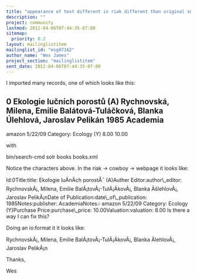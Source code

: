 ```yaml
---
title: "appearance of text different in riak different than original xml data"
description: ""
project: community
lastmod: 2012-04-06T07:44:35-07:00
sitemap:
  priority: 0.2
layout: mailinglistitem
mailinglist_id: "msg07162"
author_name: "Wes James"
project_section: "mailinglistitem"
sent_date: 2012-04-06T07:44:35-07:00
---
```



I imported many records, one of which looks like this:

0
Ekologie lučních porostů (A)
Rychnovská, Milena, Emilie Balátová-Tuláčková,
Blanka Úlehlová, Jaroslav Pelikán
1985
Academia
-
amazon 5/22/09 Category: Ecology (Y)
8.00
10.00

with

bin/search-cmd solr books books.xml

Notice the characters above. In the riak -&gt; cowboy -&gt; webpage it looks
like:

Id:0Title:title: Ekologie luÄnÃ­ch porostÅ¯ (A)Auther Editor:author\\_editor:
RychnovskÃ¡, Milena, Emilie BalÃ¡tovÃ¡-TulÃ¡ÄkovÃ¡, Blanka ÃšlehlovÃ¡,
Jaroslav PelikÃ¡nDate of Publication:date\\_of\\_publication: 1985Notes:publisher:
AcademiaNotes:notes: amazon 5/22/09 Category: Ecology (Y)Purchase
Price:purchase\\_price:
10.00Valuation:valuation: 8.00
Is there a way I can fix this?

Doing an io:format it it looks like:

RychnovskÃ¡, Milena, Emilie BalÃ¡tovÃ¡-TulÃ¡ÄkovÃ¡, Blanka ÃlehlovÃ¡,
Jaroslav PelikÃ¡n

Thanks,

Wes
